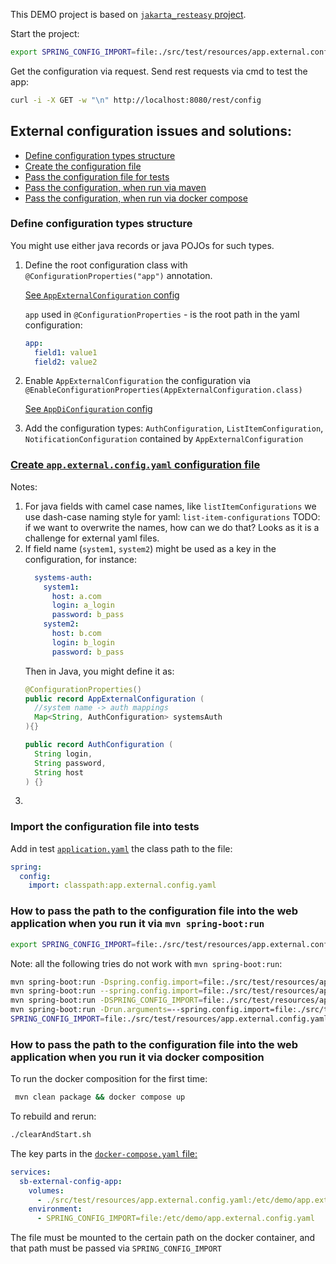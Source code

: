 
This DEMO project is based on [`jakarta_resteasy` project](../sb_web/jakarta_resteasy).

Start the project:
```bash
export SPRING_CONFIG_IMPORT=file:./src/test/resources/app.external.config.yaml && mvn spring-boot:run
```

Get the configuration via request. Send rest requests via cmd to test the app:
```bash
curl -i -X GET -w "\n" http://localhost:8080/rest/config
```

## External configuration issues and solutions:
* [Define configuration types structure](#define-configuration-types-structure)
* [Create the configuration file](#create-appexternalconfigyaml-configuration-file)
* [Pass the configuration file for tests](#import-the-configuration-file-into-tests)
* [Pass the configuration, when run via maven](#how-to-pass-the-path-to-the-configuration-file-into-the-web-application-when-you-run-it-via-mvn-spring-bootrun)
* [Pass the configuration, when run via docker compose](#how-to-pass-the-path-to-the-configuration-file-into-the-web-application-when-you-run-it-via-docker-composition)

### Define configuration types structure

You might use either java records or java POJOs for such types.

1. Define the root configuration class with `@ConfigurationProperties("app")` annotation.
    
    [See `AppExternalConfiguration` config](src/main/java/com/example/external/config/AppExternalConfiguration.java)

    `app` used in `@ConfigurationProperties` - is the root path in the yaml configuration:
    ```yaml
    app:
      field1: value1
      field2: value2
    ```

2. Enable `AppExternalConfiguration` the configuration via `@EnableConfigurationProperties(AppExternalConfiguration.class)`

    [See `AppDiConfiguration` config](src/main/java/com/example/external/config/AppDiConfiguration.java)

3. Add the configuration types: `AuthConfiguration`, `ListItemConfiguration`, `NotificationConfiguration` contained by `AppExternalConfiguration`

### [Create `app.external.config.yaml` configuration file](src/test/resources/app.external.config.yaml)

Notes:

1. For java fields with camel case names, like `listItemConfigurations` we use dash-case naming style for yaml: `list-item-configurations`
    TODO: if we want to overwrite the names, how can we do that? Looks as it is a challenge for external yaml files.
2. If field name (`system1`, `system2`) might be used as a key in the configuration, for instance:
    ```yaml
      systems-auth:
        system1:
          host: a.com
          login: a_login
          password: b_pass
        system2:
          host: b.com
          login: b_login
          password: b_pass
    ```
    Then in Java, you might define it as:
    ```java
    @ConfigurationProperties()
    public record AppExternalConfiguration (
      //system name -> auth mappings
      Map<String, AuthConfiguration> systemsAuth
    ){}
   
    public record AuthConfiguration (
      String login,
      String password,
      String host
    ) {}
    ```
3. 

### Import the configuration file into tests

Add in test [`application.yaml`](src/test/resources/application.yaml) the class path to the file:
```yaml
spring:
  config:
    import: classpath:app.external.config.yaml
```

### How to pass the path to the configuration file into the web application when you run it via `mvn spring-boot:run`

```bash
export SPRING_CONFIG_IMPORT=file:./src/test/resources/app.external.config.yaml && mvn spring-boot:run
```

Note: all the following tries do not work with `mvn spring-boot:run`:
```bash
mvn spring-boot:run -Dspring.config.import=file:./src/test/resources/app.external.config.yaml
mvn spring-boot:run --spring.config.import=file:./src/test/resources/app.external.config.yaml
mvn spring-boot:run -DSPRING_CONFIG_IMPORT=file:./src/test/resources/app.external.config.yaml
mvn spring-boot:run -Drun.arguments=--spring.config.import=file:./src/test/resources/app.external.config.yaml
SPRING_CONFIG_IMPORT=file:./src/test/resources/app.external.config.yaml && mvn spring-boot:run
```


### How to pass the path to the configuration file into the web application when you run it via docker composition

To run the docker composition for the first time:
```bash
 mvn clean package && docker compose up
```

To rebuild and rerun:
```bash
./clearAndStart.sh
```

The key parts in the [`docker-compose.yaml` file:](docker-compose.yaml)
```yaml
services:
  sb-external-config-app:
    volumes:
      - ./src/test/resources/app.external.config.yaml:/etc/demo/app.external.config.yaml
    environment:
      - SPRING_CONFIG_IMPORT=file:/etc/demo/app.external.config.yaml
```

The file must be mounted to the certain path on the docker container, and that path must be passed via `SPRING_CONFIG_IMPORT`
